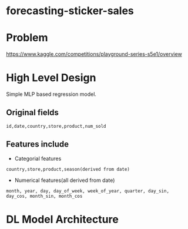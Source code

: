forecasting-sticker-sales
=========================

Problem
=======
https://www.kaggle.com/competitions/playground-series-s5e1/overview

High Level Design
================

Simple MLP based regression model.

## Original fields
```aiignore
id,date,country,store,product,num_sold
```

## Features include

- Categorial features
```aiignore
country,store,product,season(derived from date)
```

- Numerical features(all derived from date)
```aiignore
month, year, day, day_of_week, week_of_year, quarter, day_sin, day_cos, month_sin, month_cos
```

DL Model Architecture
=====================

